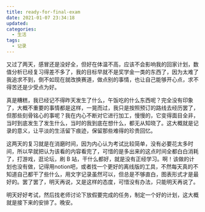 ```yaml
---
title: ready-for-final-exam
date: 2021-01-07 23:34:18
updated:
categories:
  - 生活
tags:
  - 记录
---
```


又过了两天，感冒还是没好全，但好在体温不高，应该不会影响我的回家计划，数值分析已经复习得差不多了，我的目标早就不是奖学金一类的东西了，因为太难了我追求不到，倒不如现在就改换赛道，做点别的事情，也让自己能够开心点，求不得苦还是少受点为好。

真是糟糕，我已经记不得昨天发生了什么，午饭吃的什么东西呢？完全没有印象了，大概不重要的事情都是这样，一晃而过，我只是按照预订的路线去经历罢了，但那些刻骨铭心的事呢？我在内心不断对它进行加工，慢慢的，它变得面目全非，当时到底发生了发生什么，当时的我到底在想什么，都无从知晓了。这大概就是记录的意义，让平淡的生活留下痕迹，保留那些难得的珍贵回忆。

这两天的复习就是在消磨时间，因为内心认为考试比较简单，没有必要花太多时间，所以早就把认为该看的内容看完了，可惜的是多出来的这点时间全都白白消耗了，打游戏，逛论坛，刷 B 站，干什么都好，就是没有正经学习。啊！该做的计划也没有做，记得用notion吧，或者找一个更好的离线版的工具，不然每天真的不知道自己都干了些什么，用文字记录虽然可以，但总是不够直白，图表形式才是最好的。罢了罢了，明天再说，又是这样的态度，可惜没有办法，只能明天再说了。

明天好好考试，然后找老师讨论下放假要完成的任务，制定一个好的计划，这大概就是接下来的安排了。晚安。

